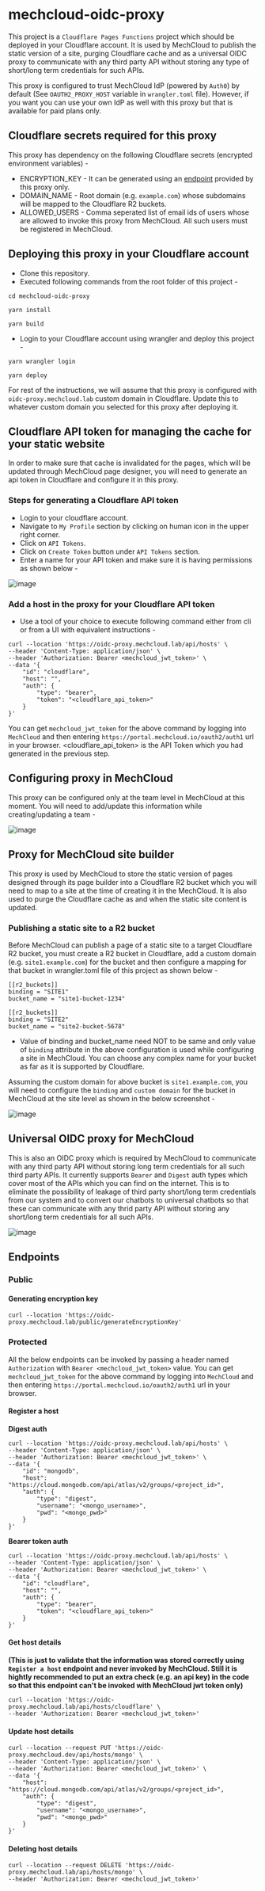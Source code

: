 # mechcloud-oidc-proxy
This project is a `Cloudflare Pages Functions` project which should be deployed in your Cloudflare account. It is used by MechCloud to publish the static version of a site, purging Cloudflare cache and as a universal OIDC proxy to communicate with any third party API without storing any type of short/long term credentials for such APIs.

This proxy is configured to trust MechCloud IdP (powered by `Auth0`) by default (See `OAUTH2_PROXY_HOST` variable in `wrangler.toml` file). However, if you want you can use your own IdP as well with this proxy but that is available for paid plans only.

## Cloudflare secrets required for this proxy
This proxy has dependency on the following Cloudflare secrets (encrypted environment variables) -
* ENCRYPTION_KEY - It can be generated using an [endpoint](#generating-encryption-key) provided by this proxy only.
* DOMAIN_NAME - Root domain (e.g. `example.com`) whose subdomains will be mapped to the Cloudflare R2 buckets.
* ALLOWED_USERS - Comma seperated list of email ids of users whose are allowed to invoke this proxy from MechCloud. All such users must be registered in MechCloud.

## Deploying this proxy in your Cloudflare account
* Clone this repository.
* Executed following commands from the root folder of this project -
```
cd mechcloud-oidc-proxy

yarn install

yarn build 
```

* Login to your Cloudflare account using wrangler and deploy this project -
```
yarn wrangler login

yarn deploy
```

For rest of the instructions, we will assume that this proxy is configured with `oidc-proxy.mechcloud.lab` custom domain in Cloudflare. Update this to whatever custom domain you selected for this proxy after deploying it.

## Cloudflare API token for managing the cache for your static website
In order to make sure that cache is invalidated for the pages, which will be updated through MechCloud page designer, you will need to generate an api token in Cloudflare and configure it in this proxy. 

### Steps for generating a Cloudflare API token
* Login to your cloudflare account.
* Navigate to `My Profile` section by clicking on human icon in the upper right corner.
* Click on `API Tokens`.
* Click on `Create Token` button under `API Tokens` section.
* Enter a name for your API token and make sure it is having permissions as shown below -

![image](https://github.com/user-attachments/assets/15f4b9f3-ee92-4030-9df5-992b032cdb9f)

### Add a host in the proxy for your Cloudflare API token
* Use a tool of your choice to execute following command either from cli or from a UI with equivalent instructions -
```
curl --location 'https://oidc-proxy.mechcloud.lab/api/hosts' \
--header 'Content-Type: application/json' \
--header 'Authorization: Bearer <mechcloud_jwt_token>' \
--data '{
    "id": "cloudflare",
    "host": "",
    "auth": {
        "type": "bearer",
        "token": "<cloudflare_api_token>"
    }
}'
```

You can get `mechcloud_jwt_token` for the above command by logging into `MechCloud` and then entering `https://portal.mechcloud.io/oauth2/auth1` url in your browser. <cloudflare_api_token> is the API Token which you had generated in the previous step.

## Configuring proxy in MechCloud
This proxy can be configured only at the team level in MechCloud at this moment. You will need to add/update this information while creating/updating a team -

![image](https://github.com/user-attachments/assets/66115475-36c9-4ad4-820a-1f02362e4ac9)

## Proxy for MechCloud site builder
This proxy is used by MechCloud to store the static version of pages designed through its page builder into a Cloudflare R2 bucket which you will need to map to a site at the time of creating it in the MechCloud. It is also used to purge the Cloudflare cache as and when the static site content is updated.

### Publishing a static site to a R2 bucket
Before MechCloud can publish a page of a static site to a target Cloudflare R2 bucket, you must create a R2 bucket in Cloudflare, add a custom domain (e.g. `site1.example.com`) for the bucket and then configure a mapping for that bucket in wrangler.toml file of this project as shown below -

```
[[r2_buckets]]
binding = "SITE1"
bucket_name = "site1-bucket-1234"

[[r2_buckets]]
binding = "SITE2"
bucket_name = "site2-bucket-5678"
```

* Value of binding and bucket_name need NOT to be same and only value of `binding` attribute in the above configuration is used while configuring a site in MechCloud. You can choose any complex name for your bucket as far as it is supported by Cloudflare.

Assuming the custom domain for above bucket is `site1.example.com`, you will need to configure the `binding` and `custom domain` for the bucket in MechCloud at the site level as shown in the below screenshot -

![image](https://github.com/user-attachments/assets/e7a13cc3-8526-41ac-ad50-d5904d5d0bb7)

## Universal OIDC proxy for MechCloud
This is also an OIDC proxy which is required by MechCloud to communicate with any third party API without storing long term credentials for all such third party APIs. It currently supports `Bearer` and `Digest` auth types which cover most of the APIs which you can find on the internet. This is to eliminate the possibility of leakage of third party short/long term credentials from our system and to convert our chatbots to universal chatbots so that these can communicate with any thrid party API without storing any short/long term credentials for all such APIs.


![image](https://github.com/user-attachments/assets/a18b8fdf-135d-460d-ada9-04ab404b13f1)


## Endpoints 
### Public 
#### Generating encryption key
```
curl --location 'https://oidc-proxy.mechcloud.lab/public/generateEncryptionKey'
```

### Protected
All the below endpoints can be invoked by passing a header named `Authorization` with `Bearer <mechcloud_jwt_token>` value. You can get `mechcloud_jwt_token` for the above command by logging into `MechCloud` and then entering `https://portal.mechcloud.io/oauth2/auth1` url in your browser.

#### Register a host

**Digest auth**
```
curl --location 'https://oidc-proxy.mechcloud.lab/api/hosts' \
--header 'Content-Type: application/json' \
--header 'Authorization: Bearer <mechcloud_jwt_token>' \
--data '{
    "id": "mongodb",
    "host": "https://cloud.mongodb.com/api/atlas/v2/groups/<project_id>",
    "auth": {
        "type": "digest",
        "username": "<mongo_username>",
        "pwd": "<mongo_pwd>"
    }
}'
```
**Bearer token auth**
```
curl --location 'https://oidc-proxy.mechcloud.lab/api/hosts' \
--header 'Content-Type: application/json' \
--header 'Authorization: Bearer <mechcloud_jwt_token>' \
--data '{
    "id": "cloudflare",
    "host": "",
    "auth": {
        "type": "bearer",
        "token": "<cloudflare_api_token>"
    }
}'
```

#### Get host details 

**(This is just to validate that the information was stored correctly using `Register a host` endpoint and never invoked by MechCloud. Still it is hightly recommended to put an extra check (e.g. an api key) in the code so that this endpoint can't be invoked with MechCloud jwt token only)**

```
curl --location 'https://oidc-proxy.mechcloud.lab/api/hosts/cloudflare' \
--header 'Authorization: Bearer <mechcloud_jwt_token>'
```

#### Update host details

```
curl --location --request PUT 'https://oidc-proxy.mechcloud.dev/api/hosts/mongo' \
--header 'Content-Type: application/json' \
--header 'Authorization: Bearer <mechcloud_jwt_token>' \
--data '{
    "host": "https://cloud.mongodb.com/api/atlas/v2/groups/<project_id>",
    "auth": {
        "type": "digest",
        "username": "<mongo_username>",
        "pwd": "<mongo_pwd>"
    }
}'
```

#### Deleting host details

```
curl --location --request DELETE 'https://oidc-proxy.mechcloud.lab/api/hosts/mongo' \
--header 'Authorization: Bearer <mechcloud_jwt_token>'
```

